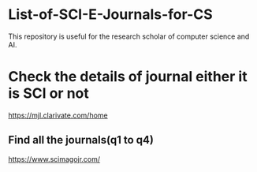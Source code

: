 # List-of-SCI-E-Journals-for-CS
This repository is useful for the research scholar of computer science and AI.


# Check the details of journal either it is SCI or not
https://mjl.clarivate.com/home

## Find all the journals(q1 to q4)
https://www.scimagojr.com/
